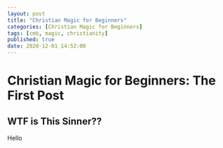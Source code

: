 ```yaml
---
layout: post
title: "Christian Magic for Beginners"
categories: [Christian Magic for Beginners]
tags: [cmb, magic, christianity]
published: true
date: 2020-12-01 14:52:00
---
```

# Christian Magic for Beginners: The First Post

## WTF is This Sinner??

Hello